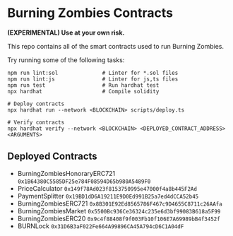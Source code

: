 # Burning Zombies Contracts

**(EXPERIMENTAL) Use at your own risk.**

This repo contains all of the smart contracts used to run Burning Zombies.

Try running some of the following tasks:

```shell
npm run lint:sol              # Linter for *.sol files
npm run lint:js               # Linter for js,ts files
npm run test                  # Run hardhat test
npx hardhat                   # Compile solidity

# Deploy contracts
npx hardhat run --network <BLOCKCHAIN> scripts/deploy.ts

# Verify contracts
npx hardhat verify --network <BLOCKCHAIN> <DEPLOYED_CONTRACT_ADDRESS> <ARGUMENTS>
```

## Deployed Contracts

- BurningZombiesHonoraryERC721 `0x1B64380C5585DF25e784F08594D65b980A5489F0`
- PriceCalculator `0x149f78Ad023f8153750995e47000f4a8b445F2Ad`
- PaymentSplitter `0x19BD1dD6A19211E9D0Ed991B25a7ed4dCCA52b45`
- BurningZombiesERC721 `0x8B301E92Ed8565786F467c9D4655C8711c26AAfa`
- BurningZombiesMarket `0x5500Bc936Ce36324c235e6d3bf99083B618a5F99`
- BurningZombiesERC20 `0x9c4f88408f9f003Fb10f106E7A69989bB4f3452f`
- BURNLock `0x31D6B3aF022Fe664A99896CA45A794cD6C1A04dF`
